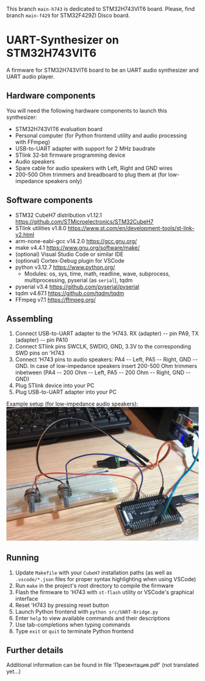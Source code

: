 This branch `main-h743` is dedicated to STM32H743VIT6 board. Please, find branch `main-f429` for STM32F429ZI Disco board.

# UART-Synthesizer on STM32H743VIT6
A firmware for STM32H743VIT6 board to be an UART audio synthesizer and UART audio player.

## Hardware components
You will need the following hardware components to launch this synthesizer:
* STM32H743VIT6 evaluation board
* Personal computer (for Python frontend utility and audio processing with FFmpeg)
* USB-to-UART adapter with support for 2 MHz baudrate
* STlink 32-bit firmware programming device
* Audio speakers
* Spare cable for audio speakers with Left, Right and GND wires
* 200-500 Ohm trimmers and breadboard to plug them at (for low-impedance speakers only)

## Software components
* STM32 CubeH7 distribution v1.12.1 https://github.com/STMicroelectronics/STM32CubeH7
* STlink utilities v1.8.0 https://www.st.com/en/development-tools/st-link-v2.html
* arm-none-eabi-gcc v14.2.0 https://gcc.gnu.org/
* make v4.4.1 https://www.gnu.org/software/make/
* (optional) Visual Studio Code or similar IDE
* (optional) Cortex-Debug plugin for VSCode
* python v3.12.7 https://www.python.org/
    * Modules: os, sys, time, math, readline, wave, subprocess, multiprocessing, pyserial (as `serial`), tqdm
* pyserial v3.4 https://github.com/pyserial/pyserial
* tqdm v4.67.1 https://github.com/tqdm/tqdm
* FFmpeg v7.1 https://ffmpeg.org/

## Assembling
1. Connect USB-to-UART adapter to the 'H743. RX (adapter) -- pin PA9, TX (adapter) -- pin PA10
2. Connect STlink pins SWCLK, SWDIO, GND, 3.3V to the corresponding SWD pins on 'H743
3. Connect 'H743 pins to audio speakers: PA4 -- Left, PA5 -- Right, GND -- GND. In case of low-impedance speakers insert 200-500 Ohm trimmers inbetween (PA4 -- 200 Ohm -- Left, PA5 -- 200 Ohm -- Right, GND -- GND)
4. Plug STlink device into your PC
5. Plug USB-to-UART adapter into your PC

Example setup (for low-impedance audio speakers):
![See 'Setup.jpg' from the root directory](Setup.jpg "Example setup for UART-Synthesizer with low-impedance audio speakers")

## Running
1. Update `Makefile` with your `CubeH7` installation paths (as well as `.vscode/*.json` files for proper syntax highlighting when using VSCode)
2. Run `make` in the project's root directory to compile the firmware
3. Flash the firmware to 'H743 with `st-flash` utility or VSCode's graphical interface
4. Reset 'H743 by pressing reset button
5. Launch Python frontend with `python src/UART-Bridge.py`
6. Enter `help` to view available commands and their descriptions
7. Use tab-completions when typing commands
8. Type `exit` or `quit` to terminate Python frontend

## Further details

Additional information can be found in file 'Презентация.pdf' (not translated yet...)